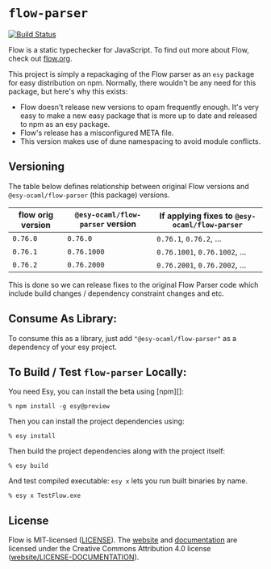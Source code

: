 # `flow-parser` 

[![Build Status](https://travis-ci.org/esy-ocaml/flow-parser.svg?branch=master)](https://travis-ci.org/esy-ocaml/flow-parser)

Flow is a static typechecker for JavaScript. To find out more about Flow, check out [flow.org](https://flow.org/).

This project is simply a repackaging of the Flow parser as an `esy` package for
easy distribution on npm. Normally, there wouldn't be any need for this
package, but here's why this exists:

- Flow doesn't release new versions to opam frequently enough. It's very easy
  to make a new easy package that is more up to date and released to npm as an
  esy package.
- Flow's release has a misconfigured META file.
- This version makes use of dune namespacing to avoid module conflicts.

## Versioning

The table below defines relationship between original Flow versions and
`@esy-ocaml/flow-parser` (this package) versions.

flow orig version     | `@esy-ocaml/flow-parser` version | If applying fixes to `@esy-ocaml/flow-parser` |
----------------------|----------------------------------|------------------------------------------
`0.76.0`              | `0.76.0`                         | `0.76.1`, `0.76.2`, ...
`0.76.1`              | `0.76.1000`                      | `0.76.1001`, `0.76.1002`, ...
`0.76.2`              | `0.76.2000`                      | `0.76.2001`, `0.76.2002`, ...

This is done so we can release fixes to the original Flow Parser code which
include build changes / dependency constraint changes and etc.

## Consume As Library:
To consume this as a library, just add `"@esy-ocaml/flow-parser"` as a
dependency of your esy project.


## To Build / Test `flow-parser` Locally:

You need Esy, you can install the beta using [npm][]:

    % npm install -g esy@preview

Then you can install the project dependencies using:

    % esy install

Then build the project dependencies along with the project itself:

    % esy build

And test compiled executable: `esy x` lets you run built binaries by name.

    % esy x TestFlow.exe


## License
Flow is MIT-licensed ([LICENSE](http://github.com/facebook/flow/blob/master/LICENSE)). The [website](https://flow.org/) and [documentation](https://flow.org/en/docs/) are licensed under the Creative Commons Attribution 4.0 license ([website/LICENSE-DOCUMENTATION](https://github.com/facebook/flow/blob/master/website/LICENSE-DOCUMENTATION)).

